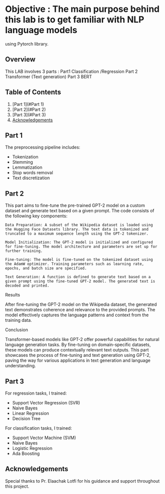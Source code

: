 # Objective : The main purpose behind this lab is to get familiar with NLP language models
using Pytorch library.

## Overview
This LAB involves 3 parts :
Part1 Classification /Regression
Part 2 Transformer (Text generation)
Part 3 BERT

## Table of Contents
1. [Part 1](#Part 1)
2. [Part 2](#Part 2)
3. [Part 3](#Part 3)
4. [Acknowledgements](#Acknowledgements)

## Part 1
The preprocessing pipeline includes:
- Tokenization
- Stemming
- Lemmatization
- Stop words removal
- Text discretization

## Part 2
This part aims to fine-tune the pre-trained GPT-2 model on a custom dataset and generate text based on a given prompt.
The code consists of the following key components:

    Data Preparation: A subset of the Wikipedia dataset is loaded using the Hugging Face Datasets library. The text data is tokenized and truncated to a maximum sequence length using the GPT-2 tokenizer.

    Model Initialization: The GPT-2 model is initialized and configured for fine-tuning. The model architecture and parameters are set up for further training.

    Fine-tuning: The model is fine-tuned on the tokenized dataset using the AdamW optimizer. Training parameters such as learning rate, epochs, and batch size are specified.

    Text Generation: A function is defined to generate text based on a given prompt using the fine-tuned GPT-2 model. The generated text is decoded and printed.
    
Results

After fine-tuning the GPT-2 model on the Wikipedia dataset, the generated text demonstrates coherence and relevance to the provided prompts. The model effectively captures the language patterns and context from the training data.

Conclusion

Transformer-based models like GPT-2 offer powerful capabilities for natural language generation tasks. By fine-tuning on domain-specific datasets, these models can produce contextually relevant text outputs. This part showcases the process of fine-tuning and text generation using GPT-2, paving the way for various applications in text generation and language understanding.


## Part 3
For regression tasks, I trained:
- Support Vector Regression (SVR)
- Naive Bayes
- Linear Regression
- Decision Tree

For classification tasks, I trained:
- Support Vector Machine (SVM)
- Naive Bayes
- Logistic Regression
- Ada Boosting



## Acknowledgements
Special thanks to Pr. Elaachak Lotfi for his guidance and support throughout this project.
